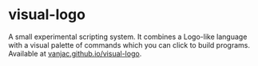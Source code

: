 # visual-logo

A small experimental scripting system. It combines a Logo-like language with a visual palette of commands which you can click to build programs. Available at [vanjac.github.io/visual-logo](https://vanjac.github.io/visual-logo/).
